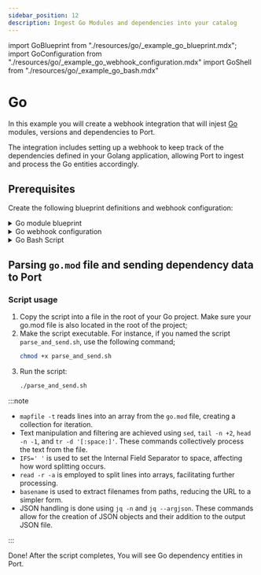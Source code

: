```yaml
---
sidebar_position: 12
description: Ingest Go Modules and dependencies into your catalog
---
```


import GoBlueprint from "./resources/go/\_example_go_blueprint.mdx";
import GoConfiguration from "./resources/go/\_example_go_webhook_configuration.mdx"
import GoShell from "./resources/go/\_example_go_bash.mdx"

# Go

In this example you will create a webhook integration that will injest [Go](https://go.dev/) modules, versions and dependencies to Port.

The integration includes setting up a webhook to keep track of the dependencies defined in your Golang application, allowing Port to ingest and process the Go entities accordingly.

## Prerequisites

Create the following blueprint definitions and webhook configuration:

<details>
<summary>Go module blueprint</summary>
<GoBlueprint/>
</details>

<details>
<summary>Go webhook configuration</summary>
<GoConfiguration/>
</details>

<details>
<summary>Go Bash Script</summary>
<GoShell/>
</details>

## Parsing `go.mod` file and sending dependency data to Port

### Script usage

1. Copy the script into a file in the root of your Go project. Make sure your go.mod file is also located in the root of the project;
2. Make the script executable. For instance, if you named the script `parse_and_send.sh`, use the following command;
   ```bash showLineNumbers
   chmod +x parse_and_send.sh
   ```
3. Run the script:
   ```bash showLineNumbers
   ./parse_and_send.sh
   ```

:::note

- `mapfile -t` reads lines into an array from the `go.mod` file, creating a collection for iteration.
- Text manipulation and filtering are achieved using `sed`, `tail -n +2`, `head -n -1`, and `tr -d '[:space:]'`. These commands collectively process the text from the file.
- `IFS=' '` is used to set the Internal Field Separator to space, affecting how word splitting occurs.
- `read -r -a` is employed to split lines into arrays, facilitating further processing.
- `basename` is used to extract filenames from paths, reducing the URL to a simpler form.
- JSON handling is done using `jq -n` and `jq --argjson`. These commands allow for the creation of JSON objects and their addition to the output JSON file.

:::

Done! After the script completes, You will see Go dependency entities in Port.
